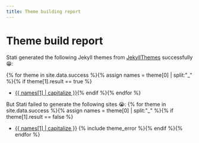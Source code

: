 ```yaml
---
title: Theme building report
---
```


# Theme build report

Stati generated the following Jekyll themes from [JekyllThemes](http://jekyllthemes.org/) successfully 😁: 

{% for theme in site.data.success %}{% assign names = theme[0] | split:"_" %}{% if theme[1].result == true %}
- [{{ names[1] | capitalize }}](https://github.com/{{names[0]}}/{{names[1]}}){% endif %}{% endfor %}

But Stati failed to generate the following sites 😭: 
{% for theme in site.data.success %}{% assign names = theme[0] | split:"_" %}{% if theme[1].result == false %}
- [{{ names[1] | capitalize }}](https://github.com/{{names[0]}}/{{names[1]}})
{% include theme_error %}{% endif %}{% endfor %}
